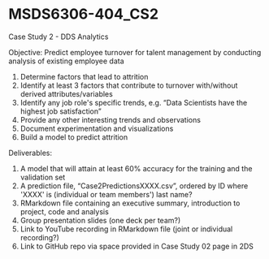 # MSDS6306-404_CS2
Case Study 2 - DDS Analytics

Objective: Predict employee turnover for talent management by conducting analysis of existing employee data
1) Determine factors that lead to attrition
2) Identify at least 3 factors that contribute to turnover with/without derived attributes/variables
3) Identify any job role's specific trends, e.g. “Data Scientists have the highest job satisfaction”
4) Provide any other interesting trends and observations
5) Document experimentation and visualizations
6) Build a model to predict attrition

Deliverables:
1) A model that will attain at least 60% accuracy for the training and the validation set 
2) A prediction file, “Case2PredictionsXXXX.csv”, ordered by ID where 'XXXX' is (individual or team members') last name?
3) RMarkdown file containing an executive summary, introduction to project, code and analysis
4) Group presentation slides (one deck per team?)
5) Link to YouTube recording in RMarkdown file (joint or individual recording?) 
6) Link to GitHub repo via space provided in Case Study 02 page in 2DS
